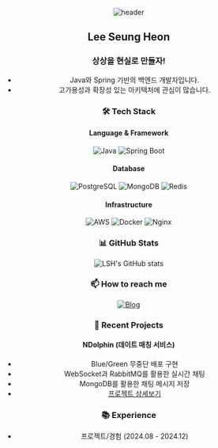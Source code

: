 <div align="center">

![header](https://capsule-render.vercel.app/api?type=waving&color=gradient&height=300&section=header&text=Backend%20Developer&fontSize=90)

## Lee Seung Heon


### 상상을 현실로 만들자!
- Java와 Spring 기반의 백엔드 개발자입니다.
- 고가용성과 확장성 있는 아키텍처에 관심이 많습니다.

### 🛠 Tech Stack

#### Language & Framework
![Java](https://img.shields.io/badge/Java_17-ED8B00?style=flat-square&logo=openjdk&logoColor=white)
![Spring Boot](https://img.shields.io/badge/Spring_Boot_3-6DB33F?style=flat-square&logo=spring-boot&logoColor=white)

#### Database
![PostgreSQL](https://img.shields.io/badge/PostgreSQL-316192?style=flat-square&logo=postgresql&logoColor=white)
![MongoDB](https://img.shields.io/badge/MongoDB-47A248?style=flat-square&logo=mongodb&logoColor=white)
![Redis](https://img.shields.io/badge/Redis-DC382D?style=flat-square&logo=redis&logoColor=white)

#### Infrastructure
![AWS](https://img.shields.io/badge/AWS-232F3E?style=flat-square&logo=amazon-aws&logoColor=white)
![Docker](https://img.shields.io/badge/Docker-2496ED?style=flat-square&logo=docker&logoColor=white)
![Nginx](https://img.shields.io/badge/Nginx-009639?style=flat-square&logo=nginx&logoColor=white)

### 📊 GitHub Stats
![LSH's GitHub stats](https://github-readme-stats.vercel.app/api?username=lsh0927&show_icons=true&theme=radical)

### 📫 How to reach me
[![Blog](https://img.shields.io/badge/Blog-000000?style=flat-square&logo=tistory&logoColor=white&link=https://tobetirdev.tistory.com/)](https://tobetirdev.tistory.com/)

### 🌱 Recent Projects

#### NDolphin (데이트 매칭 서비스)
 - Blue/Green 무중단 배포 구현
 - WebSocket과 RabbitMQ를 활용한 실시간 채팅
 -  MongoDB를 활용한 채팅 메시지 저장
 - [프로젝트 상세보기](https://github.com/N-Dolphin/Back)

### 📚 Experience
- 프로젝트/경험  (2024.08 - 2024.12)

</div>

